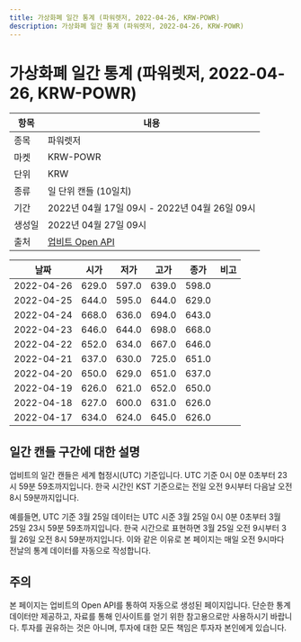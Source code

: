 ```yaml
---
title: 가상화폐 일간 통계 (파워렛저, 2022-04-26, KRW-POWR)
description: 가상화폐 일간 통계 (파워렛저, 2022-04-26, KRW-POWR)
---
```



가상화폐 일간 통계 (파워렛저, 2022-04-26, KRW-POWR)
===

|항목|내용|
|--|--|
|종목|파워렛저|
|마켓|KRW-POWR|
|단위|KRW|
|종류|일 단위 캔들 (10일치)|
|기간|2022년 04월 17일 09시 - 2022년 04월 26일 09시|
|생성일|2022년 04월 27일 09시|
|출처|[업비트 Open API](https://docs.upbit.com)|


|날짜|시가|저가|고가|종가|비고|
|--|--|--|--|--|--|
|2022-04-26|629.0|597.0|639.0|598.0|    |
|2022-04-25|644.0|595.0|644.0|629.0|    |
|2022-04-24|668.0|636.0|694.0|643.0|    |
|2022-04-23|646.0|644.0|698.0|668.0|    |
|2022-04-22|652.0|634.0|667.0|646.0|    |
|2022-04-21|637.0|630.0|725.0|651.0|    |
|2022-04-20|650.0|629.0|651.0|637.0|    |
|2022-04-19|626.0|621.0|652.0|650.0|    |
|2022-04-18|627.0|600.0|631.0|626.0|    |
|2022-04-17|634.0|624.0|645.0|626.0|    |


일간 캔들 구간에 대한 설명
---


업비트의 일간 캔들은 세계 협정시(UTC) 기준입니다. 
UTC 기준 0시 0분 0초부터 23시 59분 59초까지입니다. 
한국 시간인 KST 기준으로는 전일 오전 9시부터 다음날 오전 8시 59분까지입니다. 


예를들면, UTC 기준 3월 25일 데이터는 UTC 시준 3월 25일 0시 0분 0초부터 3월 25일 23시 59분 59초까지입니다. 
한국 시간으로 표현하면 3월 25일 오전 9시부터 3월 26일 오전 8시 59분까지입니다. 
이와 같은 이유로 본 페이지는 매일 오전 9시마다 전날의 통계 데이터를 자동으로 작성합니다. 


주의
---


본 페이지는 업비트의 Open API를 통하여 자동으로 생성된 페이지입니다. 
단순한 통계 데이터만 제공하고, 자료를 통해 인사이트를 얻기 위한 참고용으로만 사용하시기 바랍니다. 
투자를 권유하는 것은 아니며, 투자에 대한 모든 책임은 투자자 본인에게 있습니다. 
